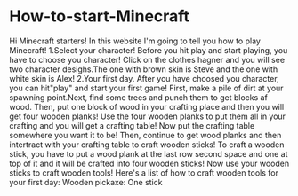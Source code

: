 # How-to-start-Minecraft
Hi Minecraft starters! In this website I'm going to tell you how to play Minecraft!
1.Select your character!
Before you hit play and start playing, you have to choose you character! Click on the clothes hagner and you will see two character desighs.The one with brown skin is Steve and the one with white skin is Alex!
2.Your first day.
After you have choosed you character, you can hit"play" and start your first game! First, make a pile of dirt at your spawning point.Next, find some trees and punch them to get blocks af wood. Then, put one block of wood in your crafting place and then you will get four wooden planks! Use the four wooden planks to put them all in your crafting and you will get a crafting table! Now put the crafting table somewhere you want it to be! Then, continue to get wood planks and then intertract with your crafting table to craft wooden sticks! To craft a wooden stick, you have to put a wood plank at the last row second space and one at top of it and it will be crafted into four wooden sticks! Now use your wooden sticks to craft wooden tools! Here's a list of how to craft wooden tools for your first day: Wooden pickaxe: One stick

